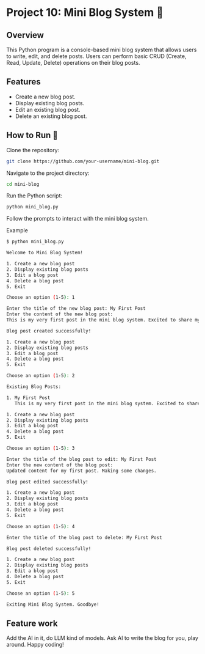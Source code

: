 # Project 10: Mini Blog System 📝

## Overview

This Python program is a console-based mini blog system that allows users to write, edit, and delete posts. Users can perform basic CRUD (Create, Read, Update, Delete) operations on their blog posts.

## Features

- Create a new blog post.
- Display existing blog posts.
- Edit an existing blog post.
- Delete an existing blog post.

## How to Run 🚀

Clone the repository:

   ```bash
   git clone https://github.com/your-username/mini-blog.git
   ```
Navigate to the project directory:

```bash
cd mini-blog
```
Run the Python script:

```bash
python mini_blog.py
```
Follow the prompts to interact with the mini blog system.

Example
```bash
$ python mini_blog.py

Welcome to Mini Blog System!

1. Create a new blog post
2. Display existing blog posts
3. Edit a blog post
4. Delete a blog post
5. Exit

Choose an option (1-5): 1

Enter the title of the new blog post: My First Post
Enter the content of the new blog post:
This is my very first post in the mini blog system. Excited to share my thoughts!

Blog post created successfully!

1. Create a new blog post
2. Display existing blog posts
3. Edit a blog post
4. Delete a blog post
5. Exit

Choose an option (1-5): 2

Existing Blog Posts:

1. My First Post
   This is my very first post in the mini blog system. Excited to share my thoughts!

1. Create a new blog post
2. Display existing blog posts
3. Edit a blog post
4. Delete a blog post
5. Exit

Choose an option (1-5): 3

Enter the title of the blog post to edit: My First Post
Enter the new content of the blog post:
Updated content for my first post. Making some changes.

Blog post edited successfully!

1. Create a new blog post
2. Display existing blog posts
3. Edit a blog post
4. Delete a blog post
5. Exit

Choose an option (1-5): 4

Enter the title of the blog post to delete: My First Post

Blog post deleted successfully!

1. Create a new blog post
2. Display existing blog posts
3. Edit a blog post
4. Delete a blog post
5. Exit

Choose an option (1-5): 5

Exiting Mini Blog System. Goodbye!
```
## Feature work 
Add the AI in it, do LLM kind of models. Ask AI to write the blog for you, play around. Happy coding!
